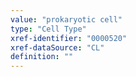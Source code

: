 ```yaml
---
value: "prokaryotic cell"
type: "Cell Type"
xref-identifier: "0000520"
xref-dataSource: "CL"
definition: ""
---
```

